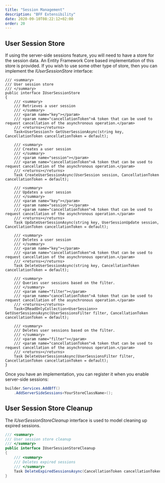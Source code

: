 ```yaml
---
title: "Session Management"
description: "BFF Extensibility"
date: 2020-09-10T08:22:12+02:00
order: 20
---
```


## User Session Store

If using the server-side sessions feature, you will need to have a store for the session data.
An Entity Framework Core based implementation of this store is provided. 
If you wish to use some other type of store, then you can implement the *IUserSessionStore* interface:

```
/// <summary>
/// User session store
/// </summary>
public interface IUserSessionStore
{
    /// <summary>
    /// Retrieves a user session
    /// </summary>
    /// <param name="key"></param>
    /// <param name="cancellationToken">A token that can be used to request cancellation of the asynchronous operation.</param>
    /// <returns></returns>
    Task<UserSession?> GetUserSessionAsync(string key, CancellationToken cancellationToken = default);

    /// <summary>
    /// Creates a user session
    /// </summary>
    /// <param name="session"></param>
    /// <param name="cancellationToken">A token that can be used to request cancellation of the asynchronous operation.</param>
    /// <returns></returns>
    Task CreateUserSessionAsync(UserSession session, CancellationToken cancellationToken = default);

    /// <summary>
    /// Updates a user session
    /// </summary>
    /// <param name="key"></param>
    /// <param name="session"></param>
    /// <param name="cancellationToken">A token that can be used to request cancellation of the asynchronous operation.</param>
    /// <returns></returns>
    Task UpdateUserSessionAsync(string key, UserSessionUpdate session, CancellationToken cancellationToken = default);

    /// <summary>
    /// Deletes a user session
    /// </summary>
    /// <param name="key"></param>
    /// <param name="cancellationToken">A token that can be used to request cancellation of the asynchronous operation.</param>
    /// <returns></returns>
    Task DeleteUserSessionAsync(string key, CancellationToken cancellationToken = default);

    /// <summary>
    /// Queries user sessions based on the filter.
    /// </summary>
    /// <param name="filter"></param>
    /// <param name="cancellationToken">A token that can be used to request cancellation of the asynchronous operation.</param>
    /// <returns></returns>
    Task<IReadOnlyCollection<UserSession>> GetUserSessionsAsync(UserSessionsFilter filter, CancellationToken cancellationToken = default);

    /// <summary>
    /// Deletes user sessions based on the filter.
    /// </summary>
    /// <param name="filter"></param>
    /// <param name="cancellationToken">A token that can be used to request cancellation of the asynchronous operation.</param>
    /// <returns></returns>
    Task DeleteUserSessionsAsync(UserSessionsFilter filter, CancellationToken cancellationToken = default);
}
```

Once you have an implementation, you can register it when you enable server-side sessions:

```csharp
builder.Services.AddBff()
    .AddServerSideSessions<YourStoreClassName>();

```

## User Session Store Cleanup

The *IUserSessionStoreCleanup* interface is used to model cleaning up expired sessions.

```csharp
/// <summary>
/// User session store cleanup
/// </summary>
public interface IUserSessionStoreCleanup
{
    /// <summary>
    /// Deletes expired sessions
    /// </summary>
    Task DeleteExpiredSessionsAsync(CancellationToken cancellationToken = default);
}
```
